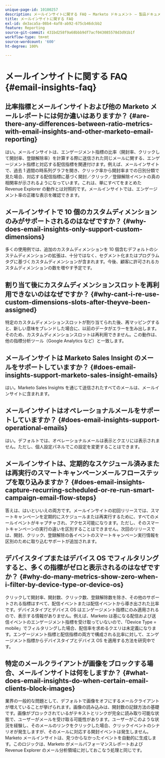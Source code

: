 ```yaml
---
unique-page-id: 10100257
description: メールインサイトに関する FAQ — Marketo ドキュメント — 製品ドキュメント
title: メールインサイトに関する FAQ
exl-id: de3aca5a-08b4-4af8-ab92-675cb46dcbb2
feature: Reporting
source-git-commit: 431bd258f9a68bbb9df7acf043085578d3d91b1f
workflow-type: tm+mt
source-wordcount: '600'
ht-degree: 100%

---
```


# メールインサイトに関する FAQ {#email-insights-faq}

## 比率指標とメールインサイトおよび他の Marketo メールレポートには何か違いはありますか？ {#are-there-any-differences-between-ratio-metrics-with-email-insights-and-other-marketo-email-reporting}

はい。メールインサイトは、エンゲージメント指標の比率（開封率、クリックして開封率、登録解除率）を計算する際に送信された同じメールに関する、エンゲージメント指標と対応する配信指標を関連付けます。例えば、メールインサイトで、過去 1 週間の時系列グラフを開き、クリック率から開封率までの日別分類で見た場合、対応する配信指標に基づく開封／クリック／登録解除イベントの真の相関率が示されるようになっています。これは、単にすべてをまとめた Revenue Explorer の動作とは対照的です。メールインサイトでは、エンゲージメント率の正確な表示を確認できます。

## メールインサイトで 10 個のカスタムディメンションのみがサポートされるのはなぜですか？ {#why-does-email-insights-only-support-custom-dimensions}

多くの使用例では、追加のカスタムディメンションを 10 個含むデフォルトのシステムディメンションの拡張は、十分ではなく、セグメント化またはプログラムタグに基づくカスタムディメンションが含まれます。今後、顧客に許可されるカスタムディメンションの数を増やす予定です。

## 割り当て後にカスタムディメンションスロットを再利用できないのはなぜですか？ {#why-cant-i-re-use-custom-dimensions-slots-after-theyve-been-assigned}

特定のカスタムディメンションスロットが割り当てられた後、再マッピングすると、新しい意味をブレンドした場合に、以前のデータがエラーを生み出します。そのため、カスタムディメンションスロットは再利用できません。この動作は、他の指標分析ツール（Google Analytics など）と一致します。

## メールインサイトは Marketo Sales Insight のメールをサポートしていますか？ {#does-email-insights-support-marketo-sales-insight-emails}

はい。Marketo Sales Insights を通じて送信されたすべてのメールは、メールインサイトに含まれます。

## メールインサイトはオペレーショナルメールをサポートしていますか？ {#does-email-insights-support-operational-emails}

はい。デフォルトでは、オペレーショナルメールは表示とクエリには表示されません。ただし、個人設定パネルでこの設定を変更することはできます。

## メールインサイトは、定期的なスケジュール済みまたは再実行のスマートキャンペーンメールフローステップを取り込みますか？ {#does-email-insights-capture-recurring-scheduled-or-re-run-smart-campaign-email-flow-steps}

答えは、はいといいえの両方です。メールインサイトの初回リリースでは、スマートキャンペーンを定期的にスケジュールまたは再実行するために、すべてのメールイベントがキャプチャされ、アクセス可能になります。ただし、そのスマートキャンペーンの実行の違いを区別することはできません。次回のリリースでは、開封、クリック、登録解除の各イベントのスマートキャンペーン実行情報を区別のために取り込むサポートが追加されます。

## デバイスタイプまたはデバイス OS でフィルタリングすると、多くの指標がゼロと表示されるのはなぜですか？ {#why-do-many-metrics-show-zero-when-i-filter-by-device-type-or-device-os}

クリックして開封率、開封数、クリック数、登録解除数を除き、その他のサポートされる指標はすべて、配信イベントまたは配信イベントから導き出された比率です。デバイスタイプとデバイス OS はエンゲージメント指標にのみ適用されるので、表示する情報がありません。例えば、Marketo は基になる配信および送信イベントのエンゲージメント指標を受け取っていないので、「Device Type = mobile」でフィルタリングした場合、配信率を求めるクエリは未定義になります。エンゲージメント指標と配信指標の両方で構成される比率に対して、エンゲージメント指標からデバイスタイプとデバイス OS を適用する方法を研究中です。

## 特定のメールクライアントが画像をブロックする場合、メールインサイトは何をしますか？ {#what-does-email-insights-do-when-certain-email-clients-block-images}

業界の一般的な問題として、デフォルトで画像をオフにするメールクライアントが増えていることが挙げられます。画像の読み込みは、開封数の記録方法の基礎です。画像がブロックされているがテキストとリンクが完全に読み取り可能な状態で、ユーザーがメールを受け取る可能性があります。ユーザーがこのような状況を経験し、そのメールのリンクをクリックした場合、クリックイベントのシナリオが発生しますが、そのメールに対応する開封イベントは発生しません。Marketo メールインサイトは、見つからなかったイベントを自動的に生成します。このロジックは、Marketo がメールパフォーマンスレポートおよび Revenue Explorer のメール分析領域に対しておこなう処理と同じです。
